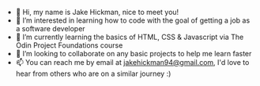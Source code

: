 - 👋 Hi, my name is Jake Hickman, nice to meet you!
- 👀 I’m interested in learning how to code with the goal of getting a job as a software developer
- 🌱 I’m currently learning the basics of HTML, CSS & Javascript via The Odin Project Foundations course
- 💞️ I’m looking to collaborate on any basic projects to help me learn faster
- 📫 You can reach me by email at jakehickman94@gmail.com, I'd love to hear from others who are on a similar journey :)

<!---
jakehickman94/jakehickman94 is a ✨ special ✨ repository because its `README.md` (this file) appears on your GitHub profile.
You can click the Preview link to take a look at your changes.
--->
